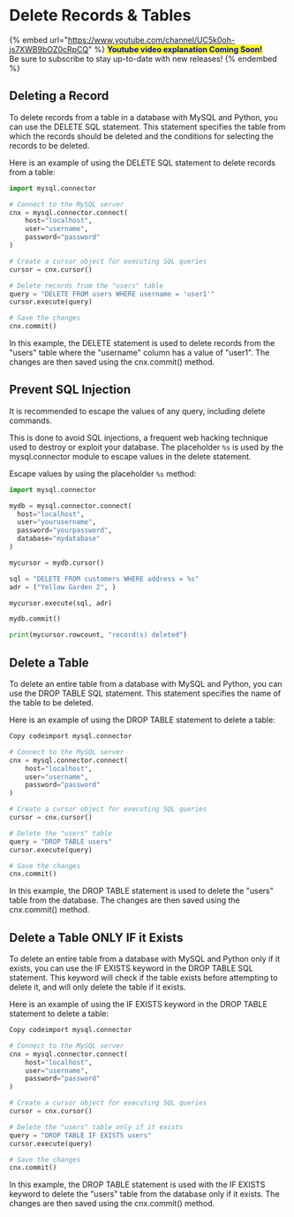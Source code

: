 # Delete Records & Tables

{% embed url="https://www.youtube.com/channel/UC5k0oh-js7XWB9bOZ0cRpCQ" %}
<mark style="color:blue;">**Youtube video explanation Coming Soon!**</mark> \
Be sure to subscribe to stay up-to-date with new releases!
{% endembed %}

## Deleting a Record

To delete records from a table in a database with MySQL and Python, you can use the DELETE SQL statement. This statement specifies the table from which the records should be deleted and the conditions for selecting the records to be deleted.

Here is an example of using the DELETE SQL statement to delete records from a table:

```python
import mysql.connector

# Connect to the MySQL server
cnx = mysql.connector.connect(
    host="localhost",
    user="username",
    password="password"
)

# Create a cursor object for executing SQL queries
cursor = cnx.cursor()

# Delete records from the "users" table
query = "DELETE FROM users WHERE username = 'user1'"
cursor.execute(query)

# Save the changes
cnx.commit()
```

In this example, the DELETE statement is used to delete records from the "users" table where the "username" column has a value of "user1". The changes are then saved using the cnx.commit() method.

## Prevent SQL Injection

It is recommended to escape the values of any query, including delete commands.

This is done to avoid SQL injections, a frequent web hacking technique used to destroy or exploit your database. The placeholder `%s` is used by the mysql.connector module to escape values in the delete statement.

Escape values by using the placeholder `%s` method:

```python
import mysql.connector

mydb = mysql.connector.connect(
  host="localhost",
  user="yourusername",
  password="yourpassword",
  database="mydatabase"
)

mycursor = mydb.cursor()

sql = "DELETE FROM customers WHERE address = %s"
adr = ("Yellow Garden 2", )

mycursor.execute(sql, adr)

mydb.commit()

print(mycursor.rowcount, "record(s) deleted")
```

## Delete a Table

To delete an entire table from a database with MySQL and Python, you can use the DROP TABLE SQL statement. This statement specifies the name of the table to be deleted.

Here is an example of using the DROP TABLE statement to delete a table:

```python
Copy codeimport mysql.connector

# Connect to the MySQL server
cnx = mysql.connector.connect(
    host="localhost",
    user="username",
    password="password"
)

# Create a cursor object for executing SQL queries
cursor = cnx.cursor()

# Delete the "users" table
query = "DROP TABLE users"
cursor.execute(query)

# Save the changes
cnx.commit()
```

In this example, the DROP TABLE statement is used to delete the "users" table from the database. The changes are then saved using the cnx.commit() method.

## Delete a Table ONLY IF it Exists

To delete an entire table from a database with MySQL and Python only if it exists, you can use the IF EXISTS keyword in the DROP TABLE SQL statement. This keyword will check if the table exists before attempting to delete it, and will only delete the table if it exists.

Here is an example of using the IF EXISTS keyword in the DROP TABLE statement to delete a table:

```python
Copy codeimport mysql.connector

# Connect to the MySQL server
cnx = mysql.connector.connect(
    host="localhost",
    user="username",
    password="password"
)

# Create a cursor object for executing SQL queries
cursor = cnx.cursor()

# Delete the "users" table only if it exists
query = "DROP TABLE IF EXISTS users"
cursor.execute(query)

# Save the changes
cnx.commit()
```

In this example, the DROP TABLE statement is used with the IF EXISTS keyword to delete the "users" table from the database only if it exists. The changes are then saved using the cnx.commit() method.
